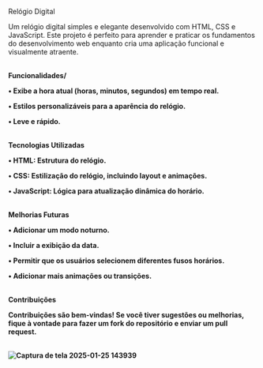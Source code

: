 Relógio Digital

Um relógio digital simples e elegante desenvolvido com HTML, CSS e JavaScript. Este projeto é perfeito para aprender e praticar os fundamentos do desenvolvimento web enquanto cria uma aplicação funcional e visualmente atraente. <br><br>



<b>Funcionalidades/<b><br>

• Exibe a hora atual (horas, minutos, segundos) em tempo real.

• Estilos personalizáveis para a aparência do relógio.

• Leve e rápido.<Br><BR>



Tecnologias Utilizadas<Br>

• HTML: Estrutura do relógio.

• CSS: Estilização do relógio, incluindo layout e animações.

• JavaScript: Lógica para atualização dinâmica do horário.<br><br>




Melhorias Futuras<Br>

• Adicionar um modo noturno.

• Incluir a exibição da data.

• Permitir que os usuários selecionem diferentes fusos horários.

• Adicionar mais animações ou transições.<br><Br>




Contribuições<br>

Contribuições são bem-vindas! Se você tiver sugestões ou melhorias, fique à vontade para fazer um fork do repositório e enviar um pull request.<br><br>





![Captura de tela 2025-01-25 143939](https://github.com/user-attachments/assets/680c1ea3-f391-4ea5-8b2a-aaf4d56c6f1f)



